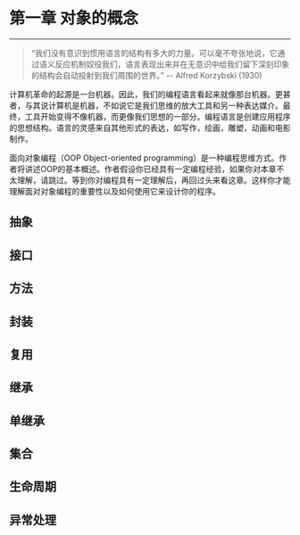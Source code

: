 # 第一章 对象的概念

------

> “我们没有意识到惯用语言的结构有多大的力量。可以毫不夸张地说，它通过语义反应机制奴役我们，语言表现出来并在无意识中给我们留下深刻印象的结构会自动投射到我们周围的世界。”  -- Alfred Korzybski (1930)

计算机革命的起源是一台机器。因此，我们的编程语言看起来就像那台机器。更甚者，与其说计算机是机器，不如说它是我们思维的放大工具和另一种表达媒介。最终，工具开始变得不像机器，而更像我们思想的一部分。编程语言是创建应用程序的思想结构。语言的灵感来自其他形式的表达，如写作，绘画，雕塑，动画和电影制作。

面向对象编程（OOP Object-oriented programming）是一种编程思维方式。作者将讲述OOP的基本概述。作者假设你已经具有一定编程经验，如果你对本章不太理解，请跳过。等到你对编程具有一定理解后，再回过头来看这章。这样你才能理解面对对象编程的重要性以及如何使用它来设计你的程序。

## 抽象



## 接口



## 方法



## 封装



## 复用



## 继承



## 单继承



## 集合



## 生命周期



## 异常处理

